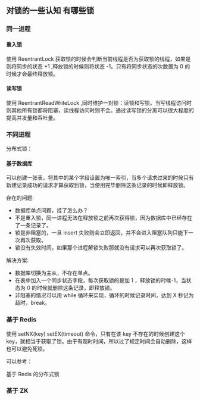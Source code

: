 ## 对锁的一些认知 有哪些锁
### 同一进程
#### 重入锁
使用 ReentrantLock 获取锁的时候会判断当前线程是否为获取锁的线程，如果是则将同步的状态 +1 ,释放锁的时候则将状态 -1。只有将同步状态的次数置为 0 的时候才会最终释放锁。
#### 读写锁
使用 ReentrantReadWriteLock ,同时维护一对锁：读锁和写锁。当写线程访问时则其他所有锁都将阻塞，读线程访问时则不会。通过读写锁的分离可以很大程度的提高并发量和吞吐量。
### 不同进程

分布式锁：
#### 基于数据库
可以创建一张表，将其中的某个字段设置为唯一索引，当多个请求过来的时候只有新建记录成功的请求才算获取到锁，当使用完毕删除这条记录的时候即释放锁。

存在的问题:
* 数据库单点问题，挂了怎么办？
* 不是重入锁，同一进程无法在释放锁之前再次获得锁，因为数据库中已经存在了一条记录了。
* 锁是非阻塞的，一旦 insert 失败则会立即返回，并不会进入阻塞队列只能下一次再次获取。
* 锁没有失效时间，如果那个进程解锁失败那就没有请求可以再次获取锁了。

解决方案:
* 数据库切换为主从，不存在单点。
* 在表中加入一个同步状态字段，每次获取锁的是加 1 ，释放锁的时候-1，当状态为 0 的时候就删除这条记录，即释放锁。
* 非阻塞的情况可以用 while 循环来实现，循环的时候记录时间，达到 X 秒记为超时，break。

### 基于 Redis
使用 setNX(key) setEX(timeout) 命令，只有在该 key 不存在的时候创建这个 key，就相当于获取了锁。由于有超时时间，所以过了规定时间会自动删除，这样也可以避免死锁。

可以参考：


基于 Redis 的分布式锁

### 基于 ZK